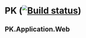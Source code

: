 # PK ([![Build status](https://ci.appveyor.com/api/projects/status/wsq2bvpcrg7yt06r)](https://ci.appveyor.com/project/PascalKlarenbeek/pk-application-web))
## PK.Application.Web